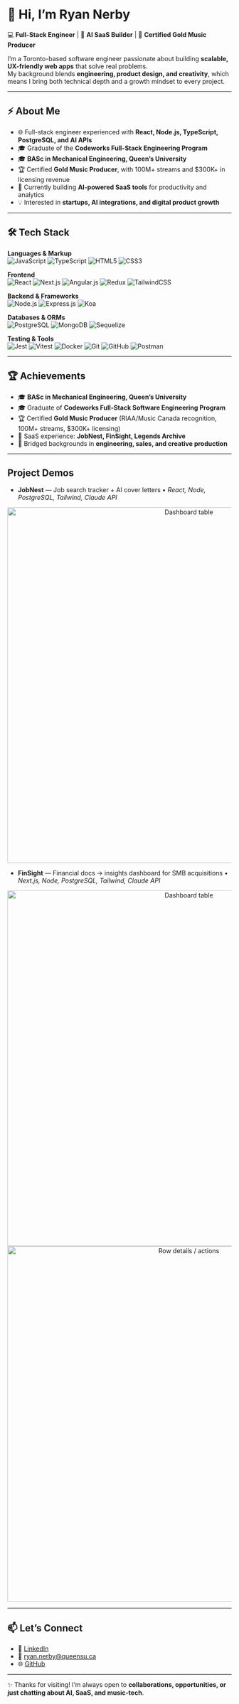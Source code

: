 # 👋 Hi, I’m Ryan Nerby

💻 **Full-Stack Engineer** | 🚀 **AI SaaS Builder** | 🎵 **Certified Gold Music Producer**

I’m a Toronto-based software engineer passionate about building **scalable, UX-friendly web apps** that solve real problems.  
My background blends **engineering, product design, and creativity**, which means I bring both technical depth and a growth mindset to every project.

---

## ⚡ About Me
- 🌐 Full-stack engineer experienced with **React, Node.js, TypeScript, PostgreSQL, and AI APIs**  
- 🎓 Graduate of the **Codeworks Full-Stack Engineering Program**  
- 🎓 **BASc in Mechanical Engineering, Queen’s University**  
- 🏆 Certified **Gold Music Producer**, with 100M+ streams and $300K+ in licensing revenue  
- 🔭 Currently building **AI-powered SaaS tools** for productivity and analytics  
- 💡 Interested in **startups, AI integrations, and digital product growth**  

---

## 🛠️ Tech Stack

**Languages & Markup**  
![JavaScript](https://img.shields.io/badge/javascript-%23323330.svg?style=for-the-badge&logo=javascript&logoColor=%23F7DF1E) ![TypeScript](https://img.shields.io/badge/typescript-%23007ACC.svg?style=for-the-badge&logo=typescript&logoColor=white) ![HTML5](https://img.shields.io/badge/html5-%23E34F26.svg?style=for-the-badge&logo=html5&logoColor=white) ![CSS3](https://img.shields.io/badge/css3-%231572B6.svg?style=for-the-badge&logo=css3&logoColor=white)  

**Frontend**  
![React](https://img.shields.io/badge/react-%2320232a.svg?style=for-the-badge&logo=react&logoColor=%2361DAFB) ![Next.js](https://img.shields.io/badge/next.js-000000?style=for-the-badge&logo=next.js&logoColor=white) ![Angular.js](https://img.shields.io/badge/angular.js-%23E23237.svg?style=for-the-badge&logo=angularjs&logoColor=white) ![Redux](https://img.shields.io/badge/redux-%23593d88.svg?style=for-the-badge&logo=redux&logoColor=white) ![TailwindCSS](https://img.shields.io/badge/tailwindcss-%2338B2AC.svg?style=for-the-badge&logo=tailwind-css&logoColor=white)  

**Backend & Frameworks**  
![Node.js](https://img.shields.io/badge/node.js-6DA55F?style=for-the-badge&logo=node.js&logoColor=white) ![Express.js](https://img.shields.io/badge/express.js-%23404d59.svg?style=for-the-badge&logo=express&logoColor=%2361DAFB) ![Koa](https://img.shields.io/badge/koa-33333D?style=for-the-badge&logo=koa&logoColor=white)  

**Databases & ORMs**  
![PostgreSQL](https://img.shields.io/badge/postgres-%23316192.svg?style=for-the-badge&logo=postgresql&logoColor=white) ![MongoDB](https://img.shields.io/badge/mongodb-%2347A248.svg?style=for-the-badge&logo=mongodb&logoColor=white) ![Sequelize](https://img.shields.io/badge/sequelize-2f406a?style=for-the-badge&logo=sequelize&logoColor=white)  

**Testing & Tools**  
![Jest](https://img.shields.io/badge/jest-%23C21325.svg?style=for-the-badge&logo=jest&logoColor=white) ![Vitest](https://img.shields.io/badge/vitest-6E9F18?style=for-the-badge&logo=vitest&logoColor=white) ![Docker](https://img.shields.io/badge/docker-%230db7ed.svg?style=for-the-badge&logo=docker&logoColor=white) ![Git](https://img.shields.io/badge/git-%23F05032.svg?style=for-the-badge&logo=git&logoColor=white) ![GitHub](https://img.shields.io/badge/github-%23121011.svg?style=for-the-badge&logo=github&logoColor=white) ![Postman](https://img.shields.io/badge/postman-%23FF6C37.svg?style=for-the-badge&logo=postman&logoColor=white)  

---

## 🏆 Achievements
- 🎓 **BASc in Mechanical Engineering, Queen’s University**  
- 🎓 Graduate of **Codeworks Full-Stack Software Engineering Program**  
- 🏆 Certified **Gold Music Producer** (RIAA/Music Canada recognition, 100M+ streams, $300K+ licensing)  
- 💼 SaaS experience: **JobNest, FinSight, Legends Archive**  
- 🤝 Bridged backgrounds in **engineering, sales, and creative production**  

---

## Project Demos
- **JobNest** — Job search tracker + AI cover letters • *React, Node, PostgreSQL, Tailwind, Claude API*

<div align="center">

<img src="https://github.com/user-attachments/assets/b29f51e3-8290-43f2-b2b7-caa5649d1f28" width="800" alt="Dashboard table" /> 
</div>



- **FinSight** — Financial docs → insights dashboard for SMB acquisitions • *Next.js, Node, PostgreSQL, Tailwind, Claude API*
  
<div align="center">

<img src="https://github.com/user-attachments/assets/29e84e02-6612-4225-a2b0-472a8fdc6912" width="800" alt="Dashboard table" /> 
<img src="https://github.com/user-attachments/assets/209058d2-0e93-4168-b7c0-3d811338c4d7" width="800" alt="Row details / actions" />

</div>

---

## 📫 Let’s Connect
- 💼 [LinkedIn](https://www.linkedin.com/in/ryannerby/)  
- 📧 ryan.nerby@queensu.ca  
- 🌐 [GitHub](https://github.com/ryannerby)  

---
✨ Thanks for visiting! I’m always open to **collaborations, opportunities, or just chatting about AI, SaaS, and music-tech**.

